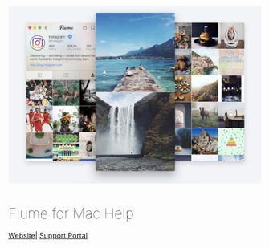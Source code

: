 ![](/assets/flume-screenshot.jpg)


<!--<div class="center"><img src="/logo.png" width="256" height="256" /></div>-->

<div class="center"><h1 style="font-weight: 110;">Flume for Mac Help</h2></div>

<div class="center"><a href="https://flumeapp.com/">Website</a>| <a href="https://flumeapp.com/support/">Support Portal</a></div>


